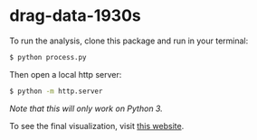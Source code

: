 # drag-data-1930s

To run the analysis, clone this package and run in your terminal:

```sh
$ python process.py
```

Then open a local http server:

```sh
$ python -m http.server
```

_Note that this will only work on Python 3._

To see the final visualization, visit [this website](https://kallewesterling.github.io/drag-data-1930s/).
